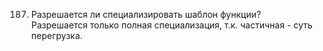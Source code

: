 187. Разрешается ли специализировать шаблон функции?  
Разрешается только полная специализация, т.к. частичная - суть перегрузка.
